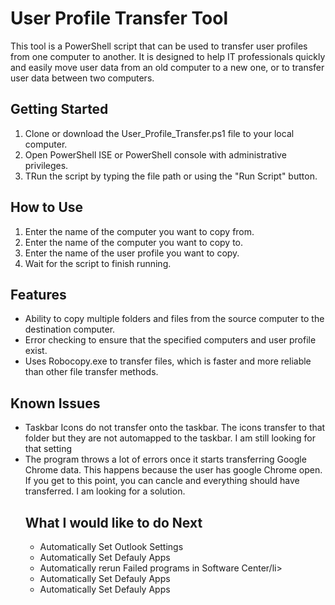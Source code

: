 <!DOCTYPE html>
<html lang="en">
  <body>
    <h1>User Profile Transfer Tool</h1>
    <p>This tool is a PowerShell script that can be used to transfer user profiles from one computer to another. It is designed to help IT professionals quickly and easily move user data from an old computer to a new one, or to transfer user data between two computers.</p>
    <h2>Getting Started</h2>
    <ol>
      <li>Clone or download the User_Profile_Transfer.ps1 file to your local computer.</li>
      <li>Open PowerShell ISE or PowerShell console with administrative privileges.</li>
      <li>TRun the script by typing the file path or using the "Run Script" button.</li>
    </ol>
    <h2>How to Use</h2>
    <ol>
      <li>Enter the name of the computer you want to copy from.</li>
      <li>Enter the name of the computer you want to copy to.</li>
      <li>Enter the name of the user profile you want to copy.</li>
      <li>Wait for the script to finish running.</li>
    </ol>
    <h2>Features</h2>
    <ul>
      <li>Ability to copy multiple folders and files from the source computer to the destination computer.</li>
      <li>Error checking to ensure that the specified computers and user profile exist.</li>
      <li>Uses Robocopy.exe to transfer files, which is faster and more reliable than other file transfer methods.</li>
    </ul>
    <h2>Known Issues</h2>
    <ul>
      <li>Taskbar Icons do not transfer onto the taskbar. The icons transfer to that folder but they are not automapped to the taskbar. I am still looking for that setting </li>
      <li>The program throws a lot of errors once it starts transferring Google Chrome data. This happens because the user has google Chrome open. If you get to this point, you can cancle and everything should have transferred. I am looking for a solution. </li>
    <h2>What I would like to do Next</h2>
    <ul>
      <li>Automatically Set Outlook Settings</li>
      <li>Automatically Set Defauly Apps</li>
      <li>Automatically rerun Failed programs in Software Center/li>
      <li>Automatically Set Defauly Apps</li>
      <li>Automatically Set Defauly Apps</li>
    </ul>
    </body>
</html>
